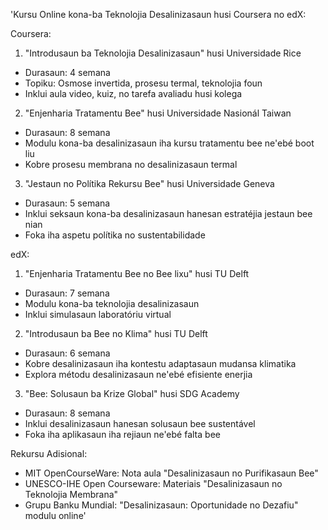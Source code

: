 'Kursu Online kona-ba Teknolojia Desalinizasaun husi Coursera no edX:

Coursera:
1. "Introdusaun ba Teknolojia Desalinizasaun" husi Universidade Rice
- Durasaun: 4 semana
- Topiku: Osmose invertida, prosesu termal, teknolojia foun
- Inklui aula video, kuiz, no tarefa avaliadu husi kolega

2. "Enjenharia Tratamentu Bee" husi Universidade Nasionál Taiwan
- Durasaun: 8 semana
- Modulu kona-ba desalinizasaun iha kursu tratamentu bee ne'ebé boot liu
- Kobre prosesu membrana no desalinizasaun termal

3. "Jestaun no Polítika Rekursu Bee" husi Universidade Geneva
- Durasaun: 5 semana
- Inklui seksaun kona-ba desalinizasaun hanesan estratéjia jestaun bee nian
- Foka iha aspetu polítika no sustentabilidade

edX:
1. "Enjenharia Tratamentu Bee no Bee lixu" husi TU Delft
- Durasaun: 7 semana
- Modulu kona-ba teknolojia desalinizasaun
- Inklui simulasaun laboratóriu virtual

2. "Introdusaun ba Bee no Klima" husi TU Delft
- Durasaun: 6 semana
- Kobre desalinizasaun iha kontestu adaptasaun mudansa klimatika
- Explora métodu desalinizasaun ne'ebé efisiente enerjia 

3. "Bee: Solusaun ba Krize Global" husi SDG Academy
- Durasaun: 8 semana
- Inklui desalinizasaun hanesan solusaun bee sustentável
- Foka iha aplikasaun iha rejiaun ne'ebé falta bee

Rekursu Adisional:
- MIT OpenCourseWare: Nota aula "Desalinizasaun no Purifikasaun Bee"
- UNESCO-IHE Open Courseware: Materiais "Desalinizasaun no Teknolojia Membrana"
- Grupu Banku Mundial: "Desalinizasaun: Oportunidade no Dezafiu" modulu online'